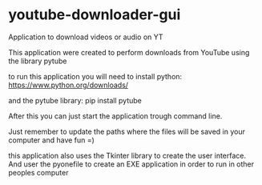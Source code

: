 # youtube-downloader-gui
 Application to download videos or audio on YT
 
 This application were created to perform downloads from YouTube using the library pytube
 
 to run this application you will need to install python:
 https://www.python.org/downloads/
 
 and the pytube library:
 pip install pytube
 
 After this you can just start the application trough command line.
 
 Just remember to update the paths where the files will be saved in your computer and have fun =)

 this application also uses the Tkinter library to create the user interface. And user the pyonefile to create an EXE application in order to run in other peoples computer
